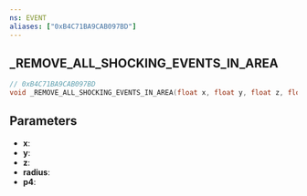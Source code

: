 ```yaml
---
ns: EVENT
aliases: ["0xB4C71BA9CAB097BD"]
---
```

## _REMOVE_ALL_SHOCKING_EVENTS_IN_AREA

```c
// 0xB4C71BA9CAB097BD
void _REMOVE_ALL_SHOCKING_EVENTS_IN_AREA(float x, float y, float z, float radius, BOOL p4);
```

## Parameters
* **x**:
* **y**:
* **z**:
* **radius**:
* **p4**:
